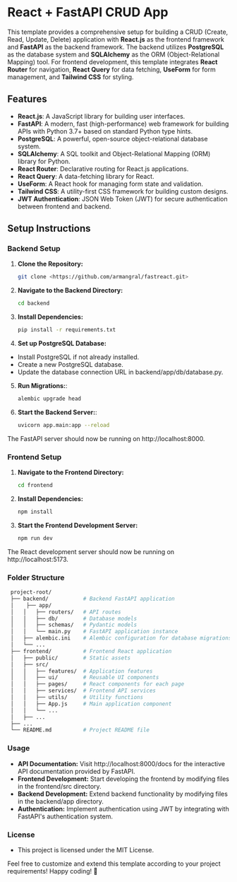 # React + FastAPI CRUD App

This template provides a comprehensive setup for building a CRUD (Create, Read, Update, Delete) application with **React.js** as the frontend framework and **FastAPI** as the backend framework. The backend utilizes **PostgreSQL** as the database system and **SQLAlchemy** as the ORM (Object-Relational Mapping) tool. For frontend development, this template integrates **React Router** for navigation, **React Query** for data fetching, **UseForm** for form management, and **Tailwind CSS** for styling.

## Features

- **React.js**: A JavaScript library for building user interfaces.
- **FastAPI**: A modern, fast (high-performance) web framework for building APIs with Python 3.7+ based on standard Python type hints.
- **PostgreSQL**: A powerful, open-source object-relational database system.
- **SQLAlchemy**: A SQL toolkit and Object-Relational Mapping (ORM) library for Python.
- **React Router**: Declarative routing for React.js applications.
- **React Query**: A data-fetching library for React.
- **UseForm**: A React hook for managing form state and validation.
- **Tailwind CSS**: A utility-first CSS framework for building custom designs.
- **JWT Authentication**: JSON Web Token (JWT) for secure authentication between frontend and backend.

## Setup Instructions

### Backend Setup

1. **Clone the Repository:**

   ```bash
   git clone <https://github.com/armangral/fastreact.git>
   ```

2. **Navigate to the Backend Directory:**

   ```bash
   cd backend
   ```

3. **Install Dependencies:**

   ```bash
   pip install -r requirements.txt

   ```

4. **Set up PostgreSQL Database:**

- Install PostgreSQL if not already installed.
- Create a new PostgreSQL database.
- Update the database connection URL in backend/app/db/database.py.

5. **Run Migrations:**:

   ```bash
   alembic upgrade head

   ```

6. **Start the Backend Server:**:

   ```bash
   uvicorn app.main:app --reload
   ```

The FastAPI server should now be running on http://localhost:8000.

### Frontend Setup

1. **Navigate to the Frontend Directory:**

   ```bash
   cd frontend
   ```

2. **Install Dependencies:**

   ```bash
   npm install

   ```

3. **Start the Frontend Development Server:**

   ```bash
   npm run dev
   ```

The React development server should now be running on http://localhost:5173.

### Folder Structure

```bash
 project-root/
 ├── backend/           # Backend FastAPI application
 │    ├── app/
 │   │   ├── routers/   # API routes
 │   │   ├── db/        # Database models
 │   │   ├── schemas/   # Pydantic models
 │   │   └── main.py    # FastAPI application instance
 │   ├── alembic.ini    # Alembic configuration for database migrations
 │   └── ...
 ├── frontend/          # Frontend React application
 │   ├── public/        # Static assets
 │   ├── src/
 │   │   ├── features/  # Application features
 │   │   ├── ui/        # Reusable UI components
 │   │   ├── pages/     # React components for each page
 │   │   ├── services/  # Frontend API services
 │   │   ├── utils/     # Utility functions
 │   │   ├── App.js     # Main application component
 │   │   └── ...
 │   ├── ...
 ├── ...
 └── README.md          # Project README file
```

### Usage

- **API Documentation:** Visit http://localhost:8000/docs for the interactive API documentation provided by FastAPI.
- **Frontend Development:** Start developing the frontend by modifying files in the frontend/src directory.
- **Backend Development:** Extend backend functionality by modifying files in the backend/app directory.
- **Authentication:** Implement authentication using JWT by integrating with FastAPI's authentication system.

### License

- This project is licensed under the MIT License.

Feel free to customize and extend this template according to your project requirements! Happy coding! 🚀
